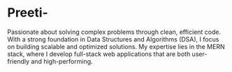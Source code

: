# Preeti-
Passionate about solving complex problems through clean, efficient code. With a strong foundation in Data Structures and Algorithms (DSA), I focus on building scalable and optimized solutions. My expertise lies in the MERN stack, where I develop full-stack web applications that are both user-friendly and high-performing.
